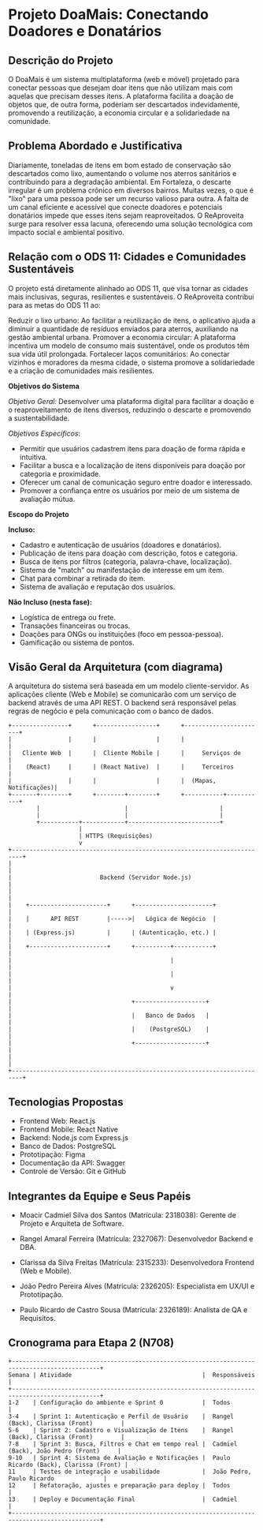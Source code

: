 # Projeto DoaMais: Conectando Doadores e Donatários

## Descrição do Projeto 

O DoaMais é um sistema multiplataforma (web e móvel) projetado para conectar pessoas que desejam doar itens que não utilizam mais com aquelas que precisam desses itens.  A plataforma facilita a doação de objetos que, de outra forma, poderiam ser descartados indevidamente, promovendo a reutilização, a economia circular e a solidariedade na comunidade.


## Problema Abordado e Justificativa 

Diariamente, toneladas de itens em bom estado de conservação são descartados como lixo, aumentando o volume nos aterros sanitários e contribuindo para a degradação ambiental. Em Fortaleza, o descarte irregular é um problema crônico em diversos bairros.  Muitas vezes, o que é "lixo" para uma pessoa pode ser um recurso valioso para outra. A falta de um canal eficiente e acessível que conecte doadores e potenciais donatários impede que esses itens sejam reaproveitados. O ReAproveita surge para resolver essa lacuna, oferecendo uma solução tecnológica com impacto social e ambiental positivo. 



## Relação com o ODS 11: Cidades e Comunidades Sustentáveis 

O projeto está diretamente alinhado ao ODS 11, que visa tornar as cidades mais inclusivas, seguras, resilientes e sustentáveis.  O ReAproveita contribui para as metas do ODS 11 ao:


Reduzir o lixo urbano: Ao facilitar a reutilização de itens, o aplicativo ajuda a diminuir a quantidade de resíduos enviados para aterros, auxiliando na gestão ambiental urbana. 
Promover a economia circular: A plataforma incentiva um modelo de consumo mais sustentável, onde os produtos têm sua vida útil prolongada.
Fortalecer laços comunitários: Ao conectar vizinhos e moradores da mesma cidade, o sistema promove a solidariedade e a criação de comunidades mais resilientes.


**Objetivos do Sistema**

*Objetivo Geral:* Desenvolver uma plataforma digital para facilitar a doação e o reaproveitamento de itens diversos, reduzindo o descarte e promovendo a sustentabilidade.

*Objetivos Específicos*:

* Permitir que usuários cadastrem itens para doação de forma rápida e intuitiva.
* Facilitar a busca e a localização de itens disponíveis para doação por categoria e proximidade.
* Oferecer um canal de comunicação seguro entre doador e interessado.
* Promover a confiança entre os usuários por meio de um sistema de avaliação mútua.


**Escopo do Projeto**

**Incluso:**

* Cadastro e autenticação de usuários (doadores e donatários).
* Publicação de itens para doação com descrição, fotos e categoria.
* Busca de itens por filtros (categoria, palavra-chave, localização).
* Sistema de "match" ou manifestação de interesse em um item.
* Chat para combinar a retirada do item.
* Sistema de avaliação e reputação dos usuários.

**Não Incluso (nesta fase):**

* Logística de entrega ou frete.
* Transações financeiras ou trocas.
* Doações para ONGs ou instituições (foco em pessoa-pessoa).
* Gamificação ou sistema de pontos.


## Visão Geral da Arquitetura (com diagrama) 


A arquitetura do sistema será baseada em um modelo cliente-servidor. As aplicações cliente (Web e Mobile) se comunicarão com um serviço de backend através de uma API REST. O backend será responsável pelas regras de negócio e pela comunicação com o banco de dados.

``` inicio diagrama
+----------------+      +-----------------+      +-----------------------+
|                |      |                 |      |                       |
|   Cliente Web  |      |  Cliente Mobile |      |     Serviços de       |
|    (React)     |      | (React Native)  |      |     Terceiros         |
|                |      |                 |      |  (Mapas, Notificações)|
+-------+--------+      +--------+--------+      +-----------+-----------+
        |                        |                          |
        |                        |                          |
        +-----------+------------+--------------------------+
                    |
                    | HTTPS (Requisições)
                    v
+-------------------------------------------------------------------------+
|                                                                         |
|                         Backend (Servidor Node.js)                      |
|                                                                         |
|    +----------------------+      +----------------------+               |
|    |      API REST        |----->|   Lógica de Negócio  |               |
|    | (Express.js)         |      | (Autenticação, etc.) |               |
|    +----------------------+      +----------+-----------+               |
|                                             |                           |
|                                             |                           |
|                                             v                           |
|                                  +--------------------+                 |
|                                  |   Banco de Dados   |                 |
|                                  |    (PostgreSQL)    |                 |
|                                  +--------------------+                 |
|                                                                         |
+-------------------------------------------------------------------------+
```


## Tecnologias Propostas 


* Frontend Web: React.js
* Frontend Mobile: React Native
* Backend: Node.js com Express.js
* Banco de Dados: PostgreSQL
* Prototipação: Figma 
* Documentação da API: Swagger 
* Controle de Versão: Git e GitHub


## Integrantes da Equipe e Seus Papéis


* Moacir Cadmiel Silva dos Santos (Matrícula: 2318038): Gerente de Projeto e Arquiteta de Software.

* Rangel Amaral Ferreira (Matrícula: 2327067): Desenvolvedor Backend e DBA.

* Clarissa da Silva Freitas (Matrícula: 2315233): Desenvolvedora Frontend (Web e Mobile).

* João Pedro Pereira Alves (Matrícula: 2326205): Especialista em UX/UI e Prototipação.

* Paulo Ricardo de Castro Sousa (Matrícula: 2326189): Analista de QA e Requisitos.



## Cronograma para Etapa 2 (N708)
```
+-----------------------------------------------------------------------------------------------+
Semana | Atividade                                     |  Responsáveis                           |
+-----------------------------------------------------------------------------------------------+
1-2    | Configuração do ambiente e Sprint 0           |  Todos                                  |
3-4    | Sprint 1: Autenticação e Perfil de Usuário    |  Rangel (Back), Clarissa (Front)        |
5-6    | Sprint 2: Cadastro e Visualização de Itens    |  Rangel (Back), Clarissa (Front)        |
7-8    | Sprint 3: Busca, Filtros e Chat em tempo real |  Cadmiel (Back), João Pedro (Front)     |
9-10   | Sprint 4: Sistema de Avaliação e Notificações |  Paulo Ricardo (Back), Clarissa (Front) |
11     | Testes de integração e usabilidade            |  João Pedro, Paulo Ricardo              |
12     | Refatoração, ajustes e preparação para deploy |  Todos                                  |
13     | Deploy e Documentação Final                   |  Cadmiel                                |  
+-----------------------------------------------------------------------------------------------+
```
